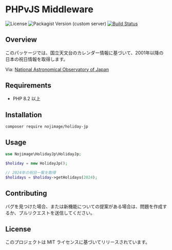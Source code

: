 # PHPvJS Middleware

![License](https://img.shields.io/github/license/nojimage/phpvjs)
![Packagist Version (custom server)](https://img.shields.io/packagist/v/nojimage/holiday-jp)
[![Build Status](https://github.com/nojimage/holiday-jp/actions/workflows/ci.yml/badge.svg)](https://github.com/nojimage/holiday-jp/actions/workflows/ci.yml)

## Overview

このパッケージでは、国立天文台のカレンダー情報に基づいて、2001年以降の日本の祝日情報を取得します。

Via: [National Astronomical Observatory of Japan](https://eco.mtk.nao.ac.jp/koyomi/cande/calendar.html)

## Requirements

- PHP 8.2 以上

## Installation

```shell
composer require nojimage/holiday-jp
```

## Usage

```php
use Nojimage\HolidayJp\HolidayJp;

$holiday = new HolidayJp();

// 2024年の祝日一覧を取得
$holidays = $holiday->getHolidays(2024);
```

## Contributing

バグを見つけた場合、または新機能についての提案がある場合は、問題を作成するか、プルリクエストを送信してください。

## License

このプロジェクトは MIT ライセンスに基づいてリリースされています。
